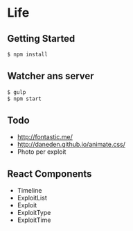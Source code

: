 # Life

## Getting Started

```bash
$ npm install
```

## Watcher ans server

```bash
$ gulp
$ npm start
```

## Todo

* http://fontastic.me/
* http://daneden.github.io/animate.css/
* Photo per exploit

## React Components

* Timeline
* ExploitList
* Exploit
* ExploitType
* ExploitTime

